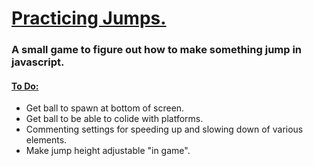 <h1><ins>Practicing Jumps.</ins></h1>
<h3>A small game to figure out how to make something jump in javascript. </h3>
<h4><ins>To Do:</ins></h4>
<ul>
  <li>Get ball to spawn at bottom of screen. </li>
   <li> Get ball to be able to colide with platforms. </li>
  <li> Commenting settings for speeding up and slowing down of various elements. </li>
  <li> Make jump height adjustable "in game". </li>
</ul>
